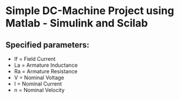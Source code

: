 # Simple DC-Machine Project using Matlab - Simulink and Scilab

## Specified parameters:

- If = Field Current
- La = Armature Inductance
- Ra = Armature Resistance
- V  = Nominal Voltage
- I  = Nominal Current
- n  = Nominal Velocity
<br/>

